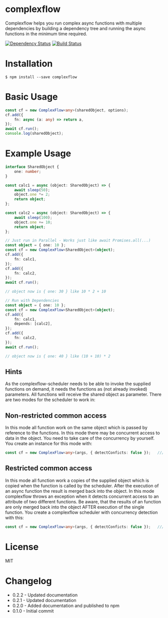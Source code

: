 <h1 align="left" style="font-size:28px">
  complexflow
</h1>

Complexflow helps you run complex async functions with multiple dependencies by building a dependency tree and running the async functions in the minimum time required. 

[![Dependency Status](https://david-dm.org/mikro-orm/mikro-orm.svg)](https://david-dm.org/speckm/complexflow)
[![Build Status](https://github.com/mikro-orm/mikro-orm/workflows/tests/badge.svg?branch=master)](https://github.com/speckm/complexflow/actions?workflow=test)

# Installation

```shell
$ npm install --save complexflow
```

# Basic Usage

```typescript
const cf = new ComplexFlow<any>(sharedObject, options);
cf.add({
    fn: async (a: any) => return a,
});
await cf.run();
console.log(sharedObject);
```

# Example Usage

```typescript
interface SharedObject {
    one: number;
}

const calc1 = async (object: SharedObject) => {
    await sleep(50);
    object.one *= 2;
    return object;
};

const calc2 = async (object: SharedObject) => {
    await sleep(100);
    object.one += 10;
    return object;
};

// Just run in Parallel - Works just like await Promises.all(...)
const object = { one: 10 };
const cf = new ComplexFlow<SharedObject>(object);
cf.add({
    fn: calc1,
});
cf.add({
    fn: calc2,
});
await cf.run();

// object now is { one: 30 } like 10 * 2 + 10

// Run with Dependencies
const object = { one: 10 };
const cf = new ComplexFlow<SharedObject>(object);
cf.add({
    fn: calc1,
    depends: [calc2],
});
cf.add({
    fn: calc2,
});
await cf.run();

// object now is { one: 40 } like (10 + 10) * 2
```

## Hints

As the complexflow-scheduler needs to be able to invoke the supplied functions on demand, it needs the functions as (not already invoked) parameters. All functions will receive the shared object as parameter. There are two modes for the scheduler to work in:

## Non-restricted common access
In this mode all function work on the same object which is passed by reference to the functions. In this mode there may be concurrent access to data in the object. You need to take care of the concurrency by yourself. You create an instance for this mode with:

```typescript
const cf = new ComplexFlow<any>(args, { detectConficts: false });   /// false is default
```

## Restricted common access
In this mode all function work a copies of the supplied object which is copied when the function is called by the scheduler. After the execution of an async function the result is merged back into the object. In this mode complexflow throws an exception when it detects concurrent access to an attribute of two different functions. Be aware, that the results of an function are only merged back into the object AFTER execution of the single function. You create a complexflow scheduler with concurrency detection with this:

```typescript
const cf = new ComplexFlow<any>(args, { detectConficts: false });   /// false is default
```

# License

MIT

# Changelog

* 0.2.2 - Updated documentation
* 0.2.1 - Updated documentation
* 0.2.0 - Added documentation and published to npm
* 0.1.0 - Initial commit
